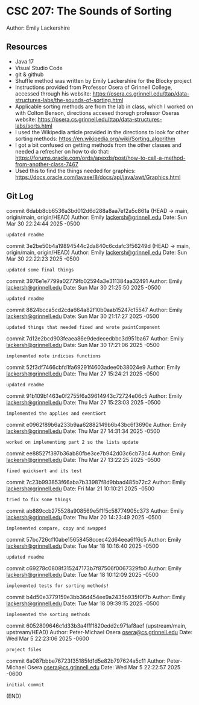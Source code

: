 # CSC 207: The Sounds of Sorting

Author: Emily Lackershire

## Resources

+ Java 17
+ Visual Studio Code
+ git & github
+ Shuffle method was written by Emily Lackershire for the Blocky project
+ Instructions provided from Professor Osera of Grinnell College, accessed through his website: 
  https://osera.cs.grinnell.edu/ttap/data-structures-labs/the-sounds-of-sorting.html
+ Applicable sorting methods are from the lab in class, which I worked on with Colton Benson, directions accesed thorugh professor Oseras website: 
  https://osera.cs.grinnell.edu/ttap/data-structures-labs/sorts.html
+ I used the Wikipedia article provided in the directions to look for other sorting methods: 
  https://en.wikipedia.org/wiki/Sorting_algorithm
+ I got a bit confused on getting methods from the other classes and needed a refresher on how to do that:
  https://forums.oracle.com/ords/apexds/post/how-to-call-a-method-from-another-class-7467
+ Used this to find the things needed for graphics: 
  https://docs.oracle.com/javase/8/docs/api/java/awt/Graphics.html

## Git Log

commit 6dabb8cb6536a3bd012d6d288a8aa7ef2a5c861a (HEAD -> main, origin/main, origin/HEAD)
Author: Emily <lackersh@grinnell.edu>
Date:   Sun Mar 30 22:24:44 2025 -0500

    updated readme

  commit 3e2be50b4a19894544c2da840c6cdafc3f56249d (HEAD -> main, origin/main, origin/HEAD)
Author: Emily <lackersh@grinnell.edu>
Date:   Sun Mar 30 22:22:23 2025 -0500

    updated some final things

commit 3976e1e7799a02779fb02594a3e311384aa32491
Author: Emily <lackersh@grinnell.edu>
Date:   Sun Mar 30 21:25:50 2025 -0500

    updated readme

commit 8824bcca5cd2cda664a82f10b0aab15247c15547
Author: Emily <lackersh@grinnell.edu>
Date:   Sun Mar 30 21:17:27 2025 -0500

    updated things that needed fixed and wrote paintComponent

commit 7d12e2bcd903feaea86e9dedecedbbc3d951ba67
Author: Emily <lackersh@grinnell.edu>
Date:   Sun Mar 30 17:21:06 2025 -0500

    implemented note indicies functions

commit 52f3df7466cbfd1fa69291f4603adee0b38024e9
Author: Emily <lackersh@grinnell.edu>
Date:   Thu Mar 27 15:24:21 2025 -0500

    updated readme

commit 91b109b1463e0f2755f6a39614943c72724e06c5
Author: Emily <lackersh@grinnell.edu>
Date:   Thu Mar 27 15:23:03 2025 -0500

    implemented the applies and eventSort

commit e0962f89b6a233b9aa62882149b6b43bc6f3690e
Author: Emily <lackersh@grinnell.edu>
Date:   Thu Mar 27 14:31:34 2025 -0500

    worked on implementing part 2 so the lists update

commit ee88527f397b36ab80fbe3ce7b942d03c6cb73c4
Author: Emily <lackersh@grinnell.edu>
Date:   Thu Mar 27 13:22:25 2025 -0500

    fixed quicksort and its test

commit 7c23b993853f66aba7b33987f8d9bbad485b72c2
Author: Emily <lackersh@grinnell.edu>
Date:   Fri Mar 21 10:10:21 2025 -0500

    tried to fix some things

commit ab889ccb275528a908569e5f1f5c58774905c373
Author: Emily <lackersh@grinnell.edu>
Date:   Thu Mar 20 14:23:49 2025 -0500

    implemented compare, copy and swapped

commit 57bc726cf10abe15658458ccec42d64eea6ff6c5
Author: Emily <lackersh@grinnell.edu>
Date:   Tue Mar 18 10:16:40 2025 -0500

    updated readme

commit c69278c0808f315247173b7f87506f0067329fb0
Author: Emily <lackersh@grinnell.edu>
Date:   Tue Mar 18 10:12:09 2025 -0500

    implemented tests for sorting methods!

commit b4d50e3779159e3bb36d454ee9a2435b935f0f7b
Author: Emily <lackersh@grinnell.edu>
Date:   Tue Mar 18 09:39:15 2025 -0500

    implemented the sorting methods

commit 6052809646c1d33b3a4fff1820edd2c971af8aef (upstream/main, upstream/HEAD)
Author: Peter-Michael Osera <osera@cs.grinnell.edu>
Date:   Wed Mar 5 22:23:06 2025 -0600

    project files

commit 6a087bbbe76723f35185fd1d5e82b797624a5c11
Author: Peter-Michael Osera <osera@cs.grinnell.edu>
Date:   Wed Mar 5 22:22:57 2025 -0600

    initial commit
(END)